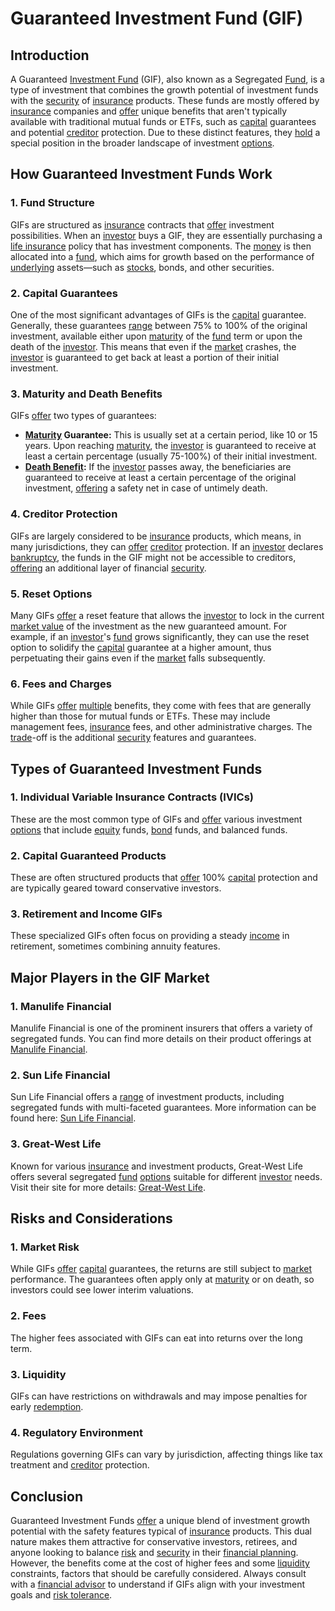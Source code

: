 # Guaranteed Investment Fund (GIF)

## Introduction

A Guaranteed [Investment Fund](../i/investment_fund.md) (GIF), also known as a Segregated [Fund](../f/fund.md), is a type of investment that combines the growth potential of investment funds with the [security](../s/security.md) of [insurance](../i/insurance.md) products. These funds are mostly offered by [insurance](../i/insurance.md) companies and [offer](../o/offer.md) unique benefits that aren't typically available with traditional mutual funds or ETFs, such as [capital](../c/capital.md) guarantees and potential [creditor](../c/creditor.md) protection. Due to these distinct features, they [hold](../h/hold.md) a special position in the broader landscape of investment [options](../o/options.md).

## How Guaranteed Investment Funds Work

### 1. Fund Structure

GIFs are structured as [insurance](../i/insurance.md) contracts that [offer](../o/offer.md) investment possibilities. When an [investor](../i/investor.md) buys a GIF, they are essentially purchasing a [life insurance](../l/life_insurance.md) policy that has investment components. The [money](../m/money.md) is then allocated into a [fund](../f/fund.md), which aims for growth based on the performance of [underlying](../u/underlying.md) assets—such as [stocks](../s/stock.md), bonds, and other securities.

### 2. Capital Guarantees

One of the most significant advantages of GIFs is the [capital](../c/capital.md) guarantee. Generally, these guarantees [range](../r/range.md) between 75% to 100% of the original investment, available either upon [maturity](../m/maturity.md) of the [fund](../f/fund.md) term or upon the death of the [investor](../i/investor.md). This means that even if the [market](../m/market.md) crashes, the [investor](../i/investor.md) is guaranteed to get back at least a portion of their initial investment.

### 3. Maturity and Death Benefits

GIFs [offer](../o/offer.md) two types of guarantees:

- **[Maturity](../m/maturity.md) Guarantee:** This is usually set at a certain period, like 10 or 15 years. Upon reaching [maturity](../m/maturity.md), the [investor](../i/investor.md) is guaranteed to receive at least a certain percentage (usually 75-100%) of their initial investment.
- **[Death Benefit](../d/death_benefit.md):** If the [investor](../i/investor.md) passes away, the beneficiaries are guaranteed to receive at least a certain percentage of the original investment, [offering](../o/offering.md) a safety net in case of untimely death.

### 4. Creditor Protection

GIFs are largely considered to be [insurance](../i/insurance.md) products, which means, in many jurisdictions, they can [offer](../o/offer.md) [creditor](../c/creditor.md) protection. If an [investor](../i/investor.md) declares [bankruptcy](../b/bankruptcy.md), the funds in the GIF might not be accessible to creditors, [offering](../o/offering.md) an additional layer of financial [security](../s/security.md).

### 5. Reset Options

Many GIFs [offer](../o/offer.md) a reset feature that allows the [investor](../i/investor.md) to lock in the current [market value](../m/market_value.md) of the investment as the new guaranteed amount. For example, if an [investor](../i/investor.md)'s [fund](../f/fund.md) grows significantly, they can use the reset option to solidify the [capital](../c/capital.md) guarantee at a higher amount, thus perpetuating their gains even if the [market](../m/market.md) falls subsequently.

### 6. Fees and Charges

While GIFs [offer](../o/offer.md) [multiple](../m/multiple.md) benefits, they come with fees that are generally higher than those for mutual funds or ETFs. These may include management fees, [insurance](../i/insurance.md) fees, and other administrative charges. The [trade](../t/trade.md)-off is the additional [security](../s/security.md) features and guarantees.

## Types of Guaranteed Investment Funds

### 1. Individual Variable Insurance Contracts (IVICs)

These are the most common type of GIFs and [offer](../o/offer.md) various investment [options](../o/options.md) that include [equity](../e/equity.md) funds, [bond](../b/bond.md) funds, and balanced funds.

### 2. Capital Guaranteed Products

These are often structured products that [offer](../o/offer.md) 100% [capital](../c/capital.md) protection and are typically geared toward conservative investors.

### 3. Retirement and Income GIFs

These specialized GIFs often focus on providing a steady [income](../i/income.md) in retirement, sometimes combining annuity features.

## Major Players in the GIF Market

### 1. Manulife Financial
Manulife Financial is one of the prominent insurers that offers a variety of segregated funds. You can find more details on their product offerings at [Manulife Financial](https://www.manulife.ca).

### 2. Sun Life Financial
Sun Life Financial offers a [range](../r/range.md) of investment products, including segregated funds with multi-faceted guarantees. More information can be found here: [Sun Life Financial](https://www.sunlife.ca).

### 3. Great-West Life
Known for various [insurance](../i/insurance.md) and investment products, Great-West Life offers several segregated [fund](../f/fund.md) [options](../o/options.md) suitable for different [investor](../i/investor.md) needs. Visit their site for more details: [Great-West Life](https://www.greatwestlife.com).

## Risks and Considerations

### 1. Market Risk
While GIFs [offer](../o/offer.md) [capital](../c/capital.md) guarantees, the returns are still subject to [market](../m/market.md) performance. The guarantees often apply only at [maturity](../m/maturity.md) or on death, so investors could see lower interim valuations.

### 2. Fees
The higher fees associated with GIFs can eat into returns over the long term. 

### 3. Liquidity
GIFs can have restrictions on withdrawals and may impose penalties for early [redemption](../r/redemption.md).

### 4. Regulatory Environment
Regulations governing GIFs can vary by jurisdiction, affecting things like tax treatment and [creditor](../c/creditor.md) protection.

## Conclusion

Guaranteed Investment Funds [offer](../o/offer.md) a unique blend of investment growth potential with the safety features typical of [insurance](../i/insurance.md) products. This dual nature makes them attractive for conservative investors, retirees, and anyone looking to balance [risk](../r/risk.md) and [security](../s/security.md) in their [financial planning](../f/financial_planning.md). However, the benefits come at the cost of higher fees and some [liquidity](../l/liquidity.md) constraints, factors that should be carefully considered. Always consult with a [financial advisor](../f/financial_advisor.md) to understand if GIFs align with your investment goals and [risk tolerance](../r/risk_tolerance.md).
